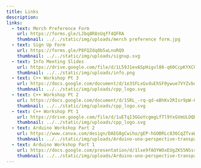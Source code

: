 ```yaml
---
title: Links
description:
links:
  - text: Merch Preference Form
    url: https://forms.gle/LJbq8R8sUqff4QFRA
    thumbnail: ../../static/img/uploads/merch preference form.jpg
  - text: Sign Up Form
    url: https://forms.gle/P8FQZdq8b5aLnoRQ9
    thumbnail: ../../static/img/uploads/signup.svg
  - text: Info Meeting Slides
    url: https://drive.google.com/file/d/1L59J1evASpHigvl86-q60CcpKYXCQpE3/view
    thumbnail: ../../static/img/uploads/info.png
  - text: C++ Workshop Pt 3
    url: https://docs.google.com/document/d/1e3SFLxGvduEhSF0ywue7VYZvbdCWSX1c_Jr-AQgZaBs/edit?usp=sharing
    thumbnail: ../../static/img/uploads/cpp_logo.svg
  - text: C++ Workshop Pt 2
    url: https://docs.google.com/document/d/1SRL_-rq-qd-eBhKv2RIsr9pW-OCD6M3Mo686pVR8Plg/edit?usp=sharing
    thumbnail: ../../static/img/uploads/cpp_logo.svg
  - text: C++ Workshop Pt 1
    url: https://drive.google.com/file/d/1uETqI3GGoYcgmgLfTl9YxGVmULOQBIhG/view?usp=sharing
    thumbnail: ../../static/img/uploads/cpp_logo.svg
  - text: Arduino Workshop Part 2
    url: https://www.canva.com/design/DAEG8gCwiho/gEP-hGOBRLc836CqZTvaWw/view?utm_content=DAEG8gCwiho&utm_campaign=designshare&utm_medium=link&utm_source=sharebutton
    thumbnail: ../../static/img/uploads/Arduino-uno-perspective-transparent.png
  - text: Arduino Workshop Part 1
    url: https://docs.google.com/presentation/d/1lxe9fAOYWOxEUgZK55NSssE5Imye0yQlEMNSfBwfFgU/edit?usp=sharing
    thumbnail: ../../static/img/uploads/Arduino-uno-perspective-transparent.png
---
```

